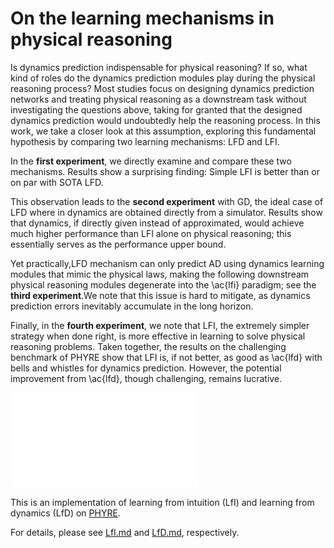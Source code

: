 # On the learning mechanisms in physical reasoning

Is dynamics prediction indispensable for physical reasoning? If so, what kind of roles do the dynamics prediction modules play during the physical reasoning process? Most studies focus on designing dynamics prediction networks and treating physical reasoning as a downstream task without investigating the questions above, taking for granted that the designed dynamics prediction would undoubtedly help the reasoning process. In this work, we take a closer look at this assumption, exploring this fundamental hypothesis by comparing two learning mechanisms: LFD and LFI. 

In the **first experiment**, we directly examine and compare these two mechanisms. Results show a surprising finding: Simple LFI is better than or on par with SOTA LFD. 

This observation leads to the **second experiment** with GD, the ideal case of LFD where in dynamics are obtained directly from a simulator. Results show that dynamics, if directly given instead of approximated, would achieve much higher performance than LFI alone on physical reasoning; this essentially serves as the performance upper bound. 

Yet practically,LFD mechanism can only predict AD using dynamics learning modules that mimic the physical laws, making the following downstream physical reasoning modules degenerate into the \ac{lfi} paradigm; see the **third experiment**.We note that this issue is hard to mitigate, as dynamics prediction errors inevitably accumulate in the long horizon. 

Finally, in the **fourth experiment**, we note that LFI, the extremely simpler strategy when done right, is more effective in learning to solve physical reasoning problems. Taken together, the results on the challenging benchmark of PHYRE show that LFI is, if not better, as good as \ac{lfd} with bells and whistles for dynamics prediction. However, the potential improvement from \ac{lfd}, though challenging, remains lucrative. 

![introduction](introduction.pdf)

This is an implementation of learning from intuition (LfI) and learning from dynamics (LfD) on [PHYRE](https://phyre.ai/).

For details, please see [LfI.md](./LfI/LfI.md) and  [LfD.md](./LfD/LfD.md), respectively.
